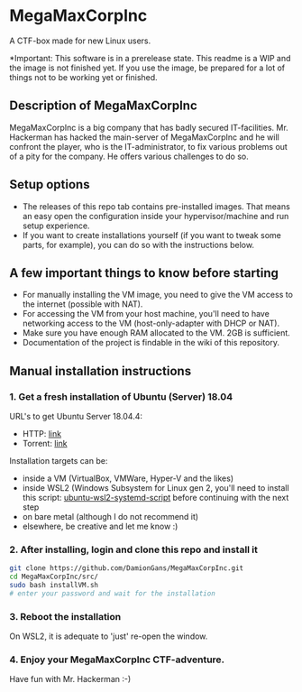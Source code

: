 # MegaMaxCorpInc
A CTF-box made for new Linux users. 

*Important: This software is in a prerelease state. This readme is a WIP and the image is not finished yet. If you use the image, be prepared for a lot of things not to be working yet or finished.

## Description of MegaMaxCorpInc
MegaMaxCorpInc is a big company that has badly secured IT-facilities. Mr. Hackerman has hacked the main-server of MegaMaxCorpInc and he will confront the player, who is the IT-administrator, to fix various problems out of a pity for the company. He offers various challenges to do so.

## Setup options
- The releases of this repo tab contains pre-installed images. That means an easy open the configuration inside your hypervisor/machine and run setup experience. 
- If you want to create installations yourself (if you want to tweak some parts, for example), you can do so with the instructions below.

## A few important things to know before starting
- For manually installing the VM image, you need to give the VM access to the internet (possible with NAT).
- For accessing the VM from your host machine, you'll need to have networking access to the VM (host-only-adapter with DHCP or NAT).
- Make sure you have enough RAM allocated to the VM. 2GB is sufficient.
- Documentation of the project is findable in the wiki of this repository.

## Manual installation instructions
### 1. Get a fresh installation of Ubuntu (Server) 18.04
URL's to get Ubuntu Server 18.04.4:
- HTTP: [link](http://releases.ubuntu.com/18.04/ubuntu-18.04.4-live-server-amd64.iso)
- Torrent: [link](http://releases.ubuntu.com/18.04/ubuntu-18.04.4-live-server-amd64.iso.torrent)

Installation targets can be:
- inside a VM (VirtualBox, VMWare, Hyper-V and the likes)
- inside WSL2 (Windows Subsystem for Linux gen 2, you'll need to install this script: [ubuntu-wsl2-systemd-script](https://github.com/DamionGans/ubuntu-wsl2-systemd-script) before continuing with the next step
- on bare metal (although I do not recommend it)
- elsewhere, be creative and let me know :)

### 2. After installing, login and clone this repo and install it
```sh
git clone https://github.com/DamionGans/MegaMaxCorpInc.git
cd MegaMaxCorpInc/src/
sudo bash installVM.sh
# enter your password and wait for the installation
```
### 3. Reboot the installation
On WSL2, it is adequate to 'just' re-open the window.

### 4. Enjoy your MegaMaxCorpInc CTF-adventure.
Have fun with Mr. Hackerman :-)
